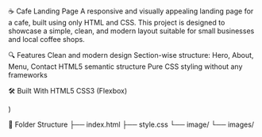☕ Cafe Landing Page
A responsive and visually appealing landing page for a cafe, built using only HTML and CSS. This project is designed to showcase a simple, clean, and modern layout suitable for small businesses and local coffee shops.

🔍 Features
Clean and modern design
Section-wise structure: Hero, About, Menu, Contact
HTML5 semantic structure
Pure CSS styling without any frameworks

🛠️ Built With
HTML5
CSS3 (Flexbox)

)

📁 Folder Structure
├── index.html
├── style.css
└── image/
    └── images/

